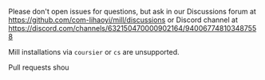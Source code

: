 Please don't open issues for questions, but ask in our Discussions forum at https://github.com/com-lihaoyi/mill/discussions or Discord channel at https://discord.com/channels/632150470000902164/940067748103487558

Mill installations via `coursier` or `cs` are unsupported.

Pull requests shou